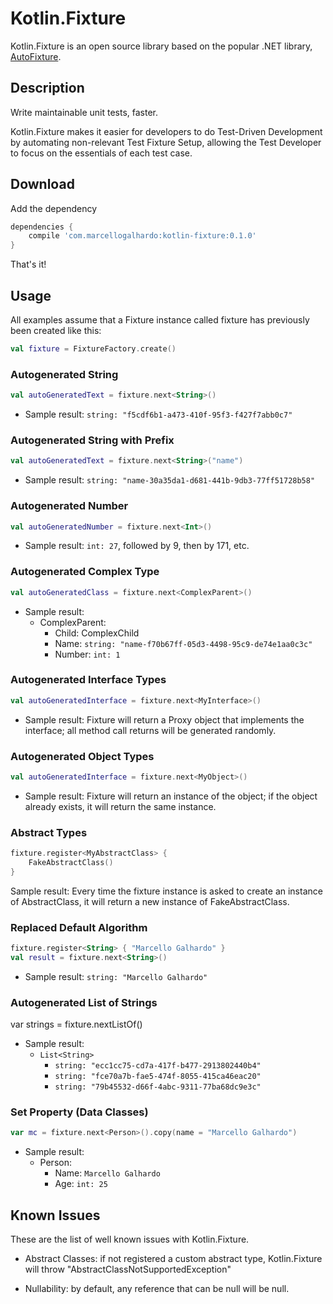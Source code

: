 # Kotlin.Fixture

Kotlin.Fixture is an open source library based on the popular .NET library, [AutoFixture](https://github.com/AutoFixture/AutoFixture).

## Description

Write maintainable unit tests, faster.

Kotlin.Fixture makes it easier for developers to do Test-Driven Development by automating non-relevant Test Fixture Setup, allowing the Test Developer to focus on the essentials of each test case.

## Download

Add the dependency
```gradle
dependencies {
	compile 'com.marcellogalhardo:kotlin-fixture:0.1.0'
}
```
That's it!

## Usage

All examples assume that a Fixture instance called fixture has previously been created like this:
```kotlin
val fixture = FixtureFactory.create()
```

### Autogenerated String

```kotlin
val autoGeneratedText = fixture.next<String>()
```

- Sample result: `string: "f5cdf6b1-a473-410f-95f3-f427f7abb0c7"`

### Autogenerated String with Prefix

```kotlin
val autoGeneratedText = fixture.next<String>("name")
```
- Sample result: `string: "name-30a35da1-d681-441b-9db3-77ff51728b58"`

### Autogenerated Number
```kotlin
val autoGeneratedNumber = fixture.next<Int>()
```
- Sample result: `int: 27`, followed by 9, then by 171, etc.

### Autogenerated Complex Type
```kotlin
val autoGeneratedClass = fixture.next<ComplexParent>()
```
- Sample result: 
  - ComplexParent:
    - Child: ComplexChild
    - Name: `string: "name-f70b67ff-05d3-4498-95c9-de74e1aa0c3c"`
    - Number: `int: 1`

### Autogenerated Interface Types
```kotlin
val autoGeneratedInterface = fixture.next<MyInterface>()
```
- Sample result: Fixture will return a Proxy object that implements the interface; all method call returns will be generated randomly.

### Autogenerated Object Types
```kotlin
val autoGeneratedInterface = fixture.next<MyObject>()
```
- Sample result: Fixture will return an instance of the object; if the object already exists, it will return the same instance.


### Abstract Types
```kotlin
fixture.register<MyAbstractClass> {
    FakeAbstractClass()
}
```
Sample result: Every time the fixture instance is asked to create an instance of AbstractClass, it will return a new instance of FakeAbstractClass.

### Replaced Default Algorithm
```kotlin
fixture.register<String> { "Marcello Galhardo" }
val result = fixture.next<String>()
```
- Sample result: `string: "Marcello Galhardo"`

### Autogenerated List of Strings
var strings = fixture.nextListOf<String>()
- Sample result: 
  - `List<String>`
    - `string: "ecc1cc75-cd7a-417f-b477-2913802440b4"`
    - `string: "fce70a7b-fae5-474f-8055-415ca46eac20"`
    - `string: "79b45532-d66f-4abc-9311-77ba68dc9e3c"`
    
### Set Property (Data Classes)
```kotlin
var mc = fixture.next<Person>().copy(name = "Marcello Galhardo")
```
- Sample result: 
  - Person:
    - Name: `Marcello Galhardo`
    - Age: `int: 25`

## Known Issues

These are the list of well known issues with Kotlin.Fixture.

- Abstract Classes: if not registered a custom abstract type, Kotlin.Fixture will throw "AbstractClassNotSupportedException"

- Nullability: by default, any reference that can be null will be null.